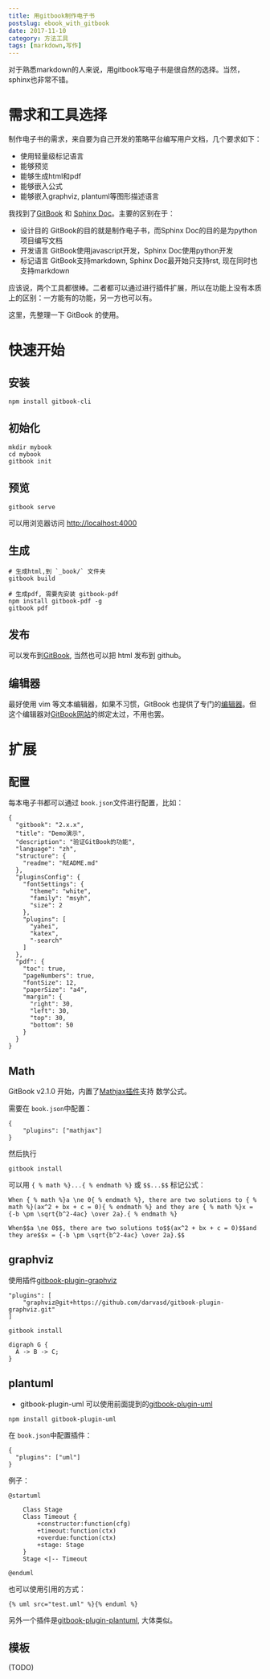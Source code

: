 ```yaml
---
title: 用gitbook制作电子书
postslug: ebook_with_gitbook
date: 2017-11-10
category: 方法工具
tags: [markdown,写作]
---
```


对于熟悉markdown的人来说，用gitbook写电子书是很自然的选择。当然，sphinx也非常不错。

<!-- more -->

# 需求和工具选择

制作电子书的需求，来自要为自己开发的策略平台编写用户文档，几个要求如下：

- 使用轻量级标记语言
- 能够预览
- 能够生成html和pdf
- 能够嵌入公式
- 能够嵌入graphviz, plantuml等图形描述语言

我找到了[GitBook](https://www.gitbook.com/) 和 [Sphinx Doc](http://www.sphinx-doc.org/en/stable/)。主要的区别在于：

- 设计目的
  GitBook的目的就是制作电子书，而Sphinx Doc的目的是为python项目编写文档
- 开发语言
  GitBook使用javascript开发，Sphinx Doc使用python开发
- 标记语言
  GitBook支持markdown, Sphinx Doc最开始只支持rst, 现在同时也支持markdown

应该说，两个工具都很棒。二者都可以通过进行插件扩展，所以在功能上没有本质上的区别：一方能有的功能，另一方也可以有。

这里，先整理一下 GitBook 的使用。

# 快速开始

## 安装

```{bash}
npm install gitbook-cli
```

## 初始化

```
mkdir mybook
cd mybook
gitbook init
```

## 预览

```
gitbook serve
```
可以用浏览器访问 <http://localhost:4000>

## 生成

```
# 生成html,到 `_book/` 文件夹
gitbook build

# 生成pdf, 需要先安装 gitbook-pdf
npm install gitbook-pdf -g
gitbook pdf

```

## 发布

可以发布到[GitBook](https://www.gitbook.com/), 当然也可以把 html 发布到 github。

## 编辑器

最好使用 vim 等文本编辑器，如果不习惯，GitBook 也提供了专门的[编辑器](https://www.gitbook.com/editor)。但这个编辑器对[GitBook网站](https://www.gitbook.com/)的绑定太过，不用也罢。

# 扩展

## 配置

每本电子书都可以通过 `book.json`文件进行配置，比如：

```
{
  "gitbook": "2.x.x",
  "title": "Demo演示",
  "description": "验证GitBook的功能",
  "language": "zh",
  "structure": {
    "readme": "README.md"
  },
  "pluginsConfig": {
    "fontSettings": {
      "theme": "white",
      "family": "msyh",
      "size": 2
    },
    "plugins": [
      "yahei",
      "katex",
      "-search"
    ]
  },
  "pdf": {
    "toc": true,
    "pageNumbers": true,
    "fontSize": 12,
    "paperSize": "a4",
    "margin": {
      "right": 30,
      "left": 30,
      "top": 30,
      "bottom": 50
    }
  }
}

```

## Math

GitBook v2.1.0 开始，内置了[Mathjax插件](https://plugins.gitbook.com/plugin/mathjax)支持 数学公式。

需要在 `book.json`中配置：

```
{
    "plugins": ["mathjax"]
}
```
然后执行
```
gitbook install
```

可以用 `{ % math %}...{ % endmath %}` 或 `$$...$$` 标记公式：

```
When { % math %}a \ne 0{ % endmath %}, there are two solutions to { % math %}(ax^2 + bx + c = 0){ % endmath %} and they are { % math %}x = {-b \pm \sqrt{b^2-4ac} \over 2a}.{ % endmath %}

When$$a \ne 0$$, there are two solutions to$$(ax^2 + bx + c = 0)$$and they are$$x = {-b \pm \sqrt{b^2-4ac} \over 2a}.$$
```



## graphviz

使用插件[gitbook-plugin-graphviz](https://github.com/darvasd/gitbook-plugin-graphviz)

```
"plugins": [
    "graphviz@git+https://github.com/darvasd/gitbook-plugin-graphviz.git"
]
```

```
gitbook install
```


```graphviz
digraph G {
  A -> B -> C;
}
```

## plantuml

- gitbook-plugin-uml
可以使用前面提到的[gitbook-plugin-uml](https://github.com/vowstar/gitbook-plugin-uml)

```
npm install gitbook-plugin-uml
```

在 `book.json`中配置插件：

```
{
  "plugins": ["uml"]
}
```

例子：

```uml
@startuml

    Class Stage
    Class Timeout {
        +constructor:function(cfg)
        +timeout:function(ctx)
        +overdue:function(ctx)
        +stage: Stage
    }
    Stage <|-- Timeout

@enduml
```

也可以使用引用的方式：

```
{% uml src="test.uml" %}{% enduml %}
```

另外一个插件是[gitbook-plugin-plantuml](https://plugins.gitbook.com/plugin/plantuml), 大体类似。

## 模板
(TODO)


